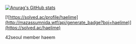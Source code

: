 [![Anurag's GitHub stats](https://github-readme-stats-psi-sandy-44.vercel.app/api?username=haelime&count_private=true&show_icons=true&theme=midnight-purple)](https://github.com/anuraghazra/github-readme-stats)

[![https://solved.ac/profile/haelime](http://mazassumnida.wtf/api/generate_badge?boj=haelime)](https://solved.ac/haelime)

42seoul member haeem
